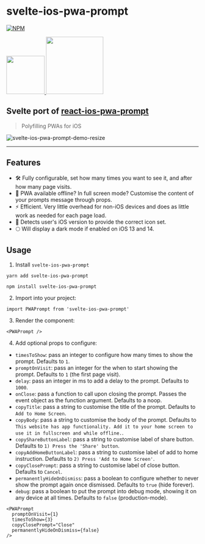 # svelte-ios-pwa-prompt

[![NPM](https://img.shields.io/badge/NPM-%23CB3837.svg?style=for-the-badge&logo=npm&logoColor=white)](https://www.npmjs.com/package/svelte-ios-pwa-prompt)

<a href="https://www.buymeacoffee.com/edrichhans">
  <img src="https://github.com/edrichhans/svelte-ios-pwa-prompt/assets/13763624/ba5b5648-9d35-4e0b-a6ad-65f2c7ea0a88" width="100">
  <img src="https://github.com/edrichhans/svelte-ios-pwa-prompt/assets/13763624/83320a1b-7690-4b98-80a6-0d9383a91db9" width="150">
</a>


## Svelte port of [react-ios-pwa-prompt](https://github.com/chrisdancee/react-ios-pwa-prompt)

> Polyfilling PWAs for iOS

![svelte-ios-pwa-prompt-demo-resize](https://github.com/edrichhans/svelte-ios-pwa-prompt/assets/13763624/aae12444-730a-43bf-aeb6-5dc6eb84c43f)

<hr>

## Features

- 🛠 Fully configurable, set how many times you want to see it, and after how many page visits.
- 📃 PWA available offline? In full screen mode? Customise the content of your prompts message through props.
- ⚡️ Efficient. Very little overhead for non-iOS devices and does as little work as needed for each page load.
- 📱 Detects user's iOS version to provide the correct icon set.
- 🌕 Will display a dark mode if enabled on iOS 13 and 14.

## Usage

1. Install `svelte-ios-pwa-prompt`

```
yarn add svelte-ios-pwa-prompt
```

```
npm install svelte-ios-pwa-prompt
```

2. Import into your project:

```
import PWAPrompt from 'svelte-ios-pwa-prompt'
```

3. Render the component:

```
<PWAPrompt />
```

4. Add optional props to configure:

- `timesToShow`: pass an integer to configure how many times to show the prompt. Defaults to `1`.
- `promptOnVisit`: pass an integer for the when to start showing the prompt. Defaults to `1` (the first page visit).
- `delay`: pass an integer in ms to add a delay to the prompt. Defaults to `1000`.
- `onClose`: pass a function to call upon closing the prompt. Passes the event object as the function argument. Defaults to a noop.
- `copyTitle`: pass a string to customise the title of the prompt. Defaults to `Add to Home Screen`.
- `copyBody`: pass a string to customise the body of the prompt. Defaults to `This website has app functionality. Add it to your home screen to use it in fullscreen and while offline.`.
- `copyShareButtonLabel`: pass a string to customise label of share button. Defaults to `1) Press the 'Share' button`.
- `copyAddHomeButtonLabel`: pass a string to customise label of add to home instruction. Defaults to `2) Press 'Add to Home Screen'`.
- `copyClosePrompt`: pass a string to customise label of close button. Defaults to `Cancel`.
- `permanentlyHideOnDismiss`: pass a boolean to configure whether to never show the prompt again once dismissed. Defaults to `true` (hide forever).
- `debug`: pass a boolean to put the prompt into debug mode, showing it on any device at all times. Defaults to `false` (production-mode).

```
<PWAPrompt
  promptOnVisit={1}
  timesToShow={3}
  copyClosePrompt="Close"
  permanentlyHideOnDismiss={false}
/>
```
